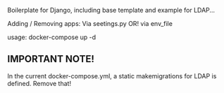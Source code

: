 Boilerplate for Django, including base template and example for LDAP...

Adding / Removing apps:
Via seetings.py OR! via env_file

usage: docker-compose up -d

<h2>IMPORTANT NOTE!</h2>
In the current docker-compose.yml, a static makemigrations for LDAP is defined. Remove that!
